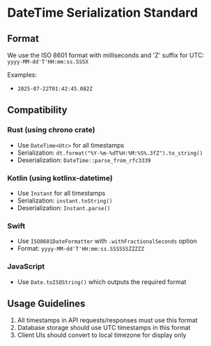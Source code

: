 # DateTime Serialization Standard

## Format
We use the ISO 8601 format with milliseconds and 'Z' suffix for UTC:  
`yyyy-MM-dd'T'HH:mm:ss.SSSX`

Examples:
- `2025-07-22T01:42:45.082Z`

## Compatibility

### Rust (using chrono crate)
- Use `DateTime<Utc>` for all timestamps
- Serialization: `dt.format("%Y-%m-%dT%H:%M:%S%.3fZ").to_string()`
- Deserialization: `DateTime::parse_from_rfc3339`

### Kotlin (using kotlinx-datetime)
- Use `Instant` for all timestamps
- Serialization: `instant.toString()`
- Deserialization: `Instant.parse()`

### Swift
- Use `ISO8601DateFormatter` with `.withFractionalSeconds` option
- Format: `yyyy-MM-dd'T'HH:mm:ss.SSSSSSZZZZZ`

### JavaScript
- Use `Date.toISOString()` which outputs the required format

## Usage Guidelines
1. All timestamps in API requests/responses must use this format
2. Database storage should use UTC timestamps in this format
3. Client UIs should convert to local timezone for display only